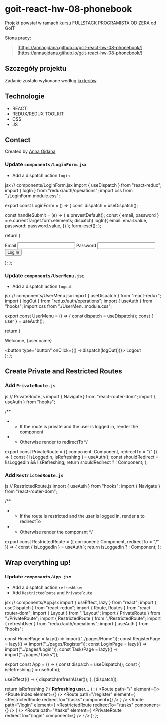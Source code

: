 # goit-react-hw-08-phonebook
Projekt powstał w ramach kursu FULLSTACK PROGRAMISTA OD ZERA od GoIT

Stona pracy:
> [https://annaojdana.github.io/goit-react-hw-08-phonebook/](https://annaojdana.github.io/goit-react-hw-08-phonebook/)

## Szczegóły projektu

Zadanie zostało wykonane według [kryteriów](https://github.com/goitacademy/react-homework/blob/master/homework-08/README.pl.md).

## Technologie
- REACT
- REDUX/REDUX TOOLKIT
- CSS
- JS

## Contact
Created by [Anna Ojdana](https://pl.linkedin.com/in/anna-ojdana)


### Update `components/LoginForm.jsx`

- Add a dispatch action `login`

jsx
// components/LoginForm.jsx
import { useDispatch } from "react-redux";
import { logIn } from "redux/auth/operations";
import css from "./LoginForm.module.css";

export const LoginForm = () => {
  const dispatch = useDispatch();

  const handleSubmit = (e) => {
    e.preventDefault();
    const { email, password } = e.currentTarget.form.elements;
    dispatch(
      logIn({
        email: email.value,
        password: password.value,
      })
    );
    form.reset();
  };

  return (
    <form className={css.form} onSubmit={handleSubmit} autoComplete="off">
      <label className={css.label}>
        Email
        <input type="email" name="email" />
      </label>
      <label className={css.label}>
        Password
        <input type="password" name="password" />
      </label>
      <button type="submit">Log In</button>
    </form>
  );
};

### Update `components/UserMenu.jsx`

- Add a dispatch action `logout`

jsx
// components/UserMenu.jsx
import { useDispatch } from "react-redux";
import { logOut } from "redux/auth/operations";
import { useAuth } from "hooks";
import css from "./UserMenu.module.css";

export const UserMenu = () => {
  const dispatch = useDispatch();
  const { user } = useAuth();

  return (
    <div className={css.wrapper}>
      <p className={css.username}>Welcome, {user.name}</p>
      <button type="button" onClick={() => dispatch(logOut())}>
        Logout
      </button>
    </div>
  );
};

## Create Private and Restricted Routes

### Add `PrivateRoute.js`

js
// PrivateRoute.js
import { Navigate } from "react-router-dom";
import { useAuth } from "hooks";

/**
 * - If the route is private and the user is logged in, render the component
 * - Otherwise render <Navigate> to redirectTo
 */

export const PrivateRoute = ({ component: Component, redirectTo = "/" }) => {
  const { isLoggedIn, isRefreshing } = useAuth();
  const shouldRedirect = !isLoggedIn && !isRefreshing;
  return shouldRedirect ? <Navigate to={redirectTo} /> : Component;
};

### Add `RestrictedRoute.js`

js
// RestrictedRoute.js
import { useAuth } from "hooks";
import { Navigate } from "react-router-dom";

/**
 * - If the route is restricted and the user is logged in, render a <Navigate> to redirectTo
 * - Otherwise render the component
 */

export const RestrictedRoute = ({ component: Component, redirectTo = "/" }) => {
  const { isLoggedIn } = useAuth();
  return isLoggedIn ? <Navigate to={redirectTo} /> : Component;
};

## Wrap everything up!

### Update `components/App.jsx`

- Add a dispatch action `refreshUser`
- Add `RestrictedRoute` and `PrivateRoute`

jsx
// components/App.jsx
import { useEffect, lazy } from "react";
import { useDispatch } from "react-redux";
import { Route, Routes } from "react-router-dom";
import { Layout } from "./Layout";
import { PrivateRoute } from "./PrivateRoute";
import { RestrictedRoute } from "./RestrictedRoute";
import { refreshUser } from "redux/auth/operations";
import { useAuth } from "hooks";

const HomePage = lazy(() => import("../pages/Home"));
const RegisterPage = lazy(() => import("../pages/Register"));
const LoginPage = lazy(() => import("../pages/Login"));
const TasksPage = lazy(() => import("../pages/Tasks"));

export const App = () => {
  const dispatch = useDispatch();
  const { isRefreshing } = useAuth();

  useEffect(() => {
    dispatch(refreshUser());
  }, [dispatch]);

  return isRefreshing ? (
    <b>Refreshing user...</b>
  ) : (
    <Routes>
      <Route path="/" element={<Layout />}>
        <Route index element={<HomePage />} />
        <Route
          path="/register"
          element={
            <RestrictedRoute redirectTo="/tasks" component={<RegisterPage />} />
          }
        />
        <Route
          path="/login"
          element={
            <RestrictedRoute redirectTo="/tasks" component={<LoginPage />} />
          }
        />
        <Route
          path="/tasks"
          element={
            <PrivateRoute redirectTo="/login" component={<TasksPage />} />
          }
        />
      </Route>
    </Routes>
  );
};
